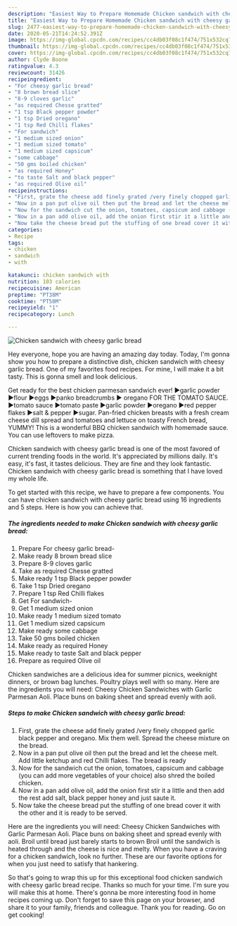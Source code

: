 ```yaml
---
description: "Easiest Way to Prepare Homemade Chicken sandwich with cheesy garlic bread"
title: "Easiest Way to Prepare Homemade Chicken sandwich with cheesy garlic bread"
slug: 2477-easiest-way-to-prepare-homemade-chicken-sandwich-with-cheesy-garlic-bread
date: 2020-05-21T14:24:52.391Z
image: https://img-global.cpcdn.com/recipes/cc4db03f08c1f474/751x532cq70/chicken-sandwich-with-cheesy-garlic-bread-recipe-main-photo.jpg
thumbnail: https://img-global.cpcdn.com/recipes/cc4db03f08c1f474/751x532cq70/chicken-sandwich-with-cheesy-garlic-bread-recipe-main-photo.jpg
cover: https://img-global.cpcdn.com/recipes/cc4db03f08c1f474/751x532cq70/chicken-sandwich-with-cheesy-garlic-bread-recipe-main-photo.jpg
author: Clyde Boone
ratingvalue: 4.3
reviewcount: 31426
recipeingredient:
- "For cheesy garlic bread"
- "8 brown bread slice"
- "8-9 cloves garlic"
- "as required Chesse gratted"
- "1 tsp Black pepper powder"
- "1 tsp Dried oregano"
- "1 tsp Red Chilli flakes"
- "For sandwich"
- "1 medium sized onion"
- "1 medium sized tomato"
- "1 medium sized capsicum"
- "some cabbage"
- "50 gms boiled chicken"
- "as required Honey"
- "to taste Salt and black pepper"
- "as required Olive oil"
recipeinstructions:
- "First, grate the cheese add finely grated /very finely chopped garlic black pepper and oregano. Mix them well. Spread the cheese mixture on the bread."
- "Now in a pan put olive oil then put the bread and let the cheese melt. Add little ketchup and red Chilli flakes. The bread is ready"
- "Now for the sandwich cut the onion, tomatoes, capsicum and cabbage (you can add more vegetables of your choice) also shred the boiled chicken."
- "Now in a pan add olive oil, add the onion first stir it a little and then add the rest add salt, black pepper honey and just saute it."
- "Now take the cheese bread put the stuffing of one bread cover it with the other and it is ready to be served."
categories:
- Recipe
tags:
- chicken
- sandwich
- with

katakunci: chicken sandwich with 
nutrition: 103 calories
recipecuisine: American
preptime: "PT38M"
cooktime: "PT50M"
recipeyield: "1"
recipecategory: Lunch

---
```



![Chicken sandwich with cheesy garlic bread](https://img-global.cpcdn.com/recipes/cc4db03f08c1f474/751x532cq70/chicken-sandwich-with-cheesy-garlic-bread-recipe-main-photo.jpg)

Hey everyone, hope you are having an amazing day today. Today, I'm gonna show you how to prepare a distinctive dish, chicken sandwich with cheesy garlic bread. One of my favorites food recipes. For mine, I will make it a bit tasty. This is gonna smell and look delicious.

Get ready for the best chicken parmesan sandwich ever! ►garlic powder ►flour ►eggs ►panko breadcrumbs ► oregano FOR THE TOMATO SAUCE. ►tomato sauce ►tomato paste ►garlic powder ►oregano ►red pepper flakes ►salt &amp; pepper ►sugar. Pan-fried chicken breasts with a fresh cream cheese dill spread and tomatoes and lettuce on toasty French bread, YUMMY! This is a wonderful BBQ chicken sandwich with homemade sauce. You can use leftovers to make pizza.

Chicken sandwich with cheesy garlic bread is one of the most favored of current trending foods in the world. It's appreciated by millions daily. It's easy, it's fast, it tastes delicious. They are fine and they look fantastic. Chicken sandwich with cheesy garlic bread is something that I have loved my whole life.


To get started with this recipe, we have to prepare a few components. You can have chicken sandwich with cheesy garlic bread using 16 ingredients and 5 steps. Here is how you can achieve that.

<!--inarticleads1-->

##### The ingredients needed to make Chicken sandwich with cheesy garlic bread:

1. Prepare For cheesy garlic bread-
1. Make ready 8 brown bread slice
1. Prepare 8-9 cloves garlic
1. Take as required Chesse gratted
1. Make ready 1 tsp Black pepper powder
1. Take 1 tsp Dried oregano
1. Prepare 1 tsp Red Chilli flakes
1. Get For sandwich-
1. Get 1 medium sized onion
1. Make ready 1 medium sized tomato
1. Get 1 medium sized capsicum
1. Make ready some cabbage
1. Take 50 gms boiled chicken
1. Make ready as required Honey
1. Make ready to taste Salt and black pepper
1. Prepare as required Olive oil


Chicken sandwiches are a delicious idea for summer picnics, weeknight dinners, or brown bag lunches. Poultry plays well with so many. Here are the ingredients you will need: Cheesy Chicken Sandwiches with Garlic Parmesan Aoli. Place buns on baking sheet and spread evenly with aoli. 

<!--inarticleads2-->

##### Steps to make Chicken sandwich with cheesy garlic bread:

1. First, grate the cheese add finely grated /very finely chopped garlic black pepper and oregano. Mix them well. Spread the cheese mixture on the bread.
1. Now in a pan put olive oil then put the bread and let the cheese melt. Add little ketchup and red Chilli flakes. The bread is ready
1. Now for the sandwich cut the onion, tomatoes, capsicum and cabbage (you can add more vegetables of your choice) also shred the boiled chicken.
1. Now in a pan add olive oil, add the onion first stir it a little and then add the rest add salt, black pepper honey and just saute it.
1. Now take the cheese bread put the stuffing of one bread cover it with the other and it is ready to be served.


Here are the ingredients you will need: Cheesy Chicken Sandwiches with Garlic Parmesan Aoli. Place buns on baking sheet and spread evenly with aoli. Broil until bread just barely starts to brown Broil until the sandwich is heated through and the cheese is nice and melty. When you have a craving for a chicken sandwich, look no further. These are our favorite options for when you just need to satisfy that hankering. 

So that's going to wrap this up for this exceptional food chicken sandwich with cheesy garlic bread recipe. Thanks so much for your time. I'm sure you will make this at home. There's gonna be more interesting food in home recipes coming up. Don't forget to save this page on your browser, and share it to your family, friends and colleague. Thank you for reading. Go on get cooking!
